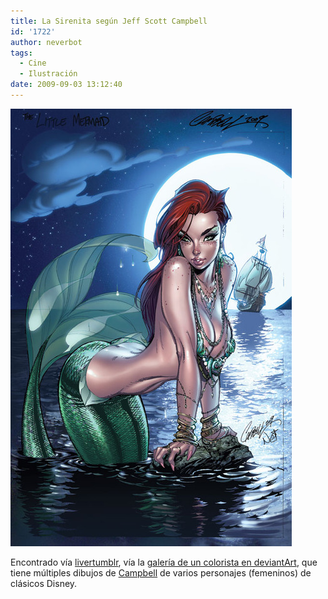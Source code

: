 ```yaml
---
title: La Sirenita según Jeff Scott Campbell
id: '1722'
author: neverbot
tags:
  - Cine
  - Ilustración
date: 2009-09-03 13:12:40
---
```


[![](./la-sirenita-segun-jeff-scott-campbell/tumblr_kpa9siXwbZ1qz8olxo1_500.jpg)](http://livercake.tumblr.com/post/176980611/thedame-wont-you-kiss-the-girl)

Encontrado vía [livertumblr](http://livercake.tumblr.com/post/176980611/thedame-wont-you-kiss-the-girl), vía la [galería de un colorista en deviantArt](http://bakanekonei.deviantart.com/gallery/), que tiene múltiples dibujos de [Campbell](http://j-scott-campbell.deviantart.com/) de varios personajes (femeninos) de clásicos Disney.